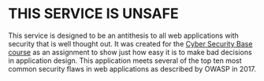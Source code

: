 # THIS SERVICE IS UNSAFE
This service is designed to be an antithesis to all
web applications with security that is well thought out.
It was created for the [Cyber Security Base course](https://cybersecuritybase.mooc.fi)
as an assignment to show just how easy it is to
make bad decisions in application design. This
application meets several of the top ten most common
security flaws in web applications as described
by OWASP in 2017.
